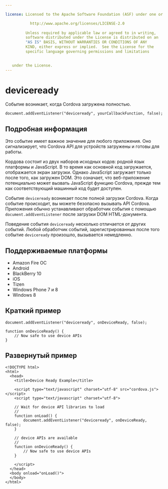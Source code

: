 ```yaml
---

license: Licensed to the Apache Software Foundation (ASF) under one or more contributor license agreements. See the NOTICE file distributed with this work for additional information regarding copyright ownership. The ASF licenses this file to you under the Apache License, Version 2.0 (the "License"); you may not use this file except in compliance with the License. You may obtain a copy of the License at

           http://www.apache.org/licenses/LICENSE-2.0
    
         Unless required by applicable law or agreed to in writing,
         software distributed under the License is distributed on an
         "AS IS" BASIS, WITHOUT WARRANTIES OR CONDITIONS OF ANY
         KIND, either express or implied.  See the License for the
         specific language governing permissions and limitations
    

   under the License.
---
```


# deviceready

Событие возникает, когда Cordova загружена полностью.

    document.addEventListener("deviceready", yourCallbackFunction, false);
    

## Подробная информация

Это событие имеет важное значение для любого приложения. Оно сигнализирует, что Cordova API для устройств загружены и готовы для работы.

Кордова состоит из двух наборов исходных кодов: родной язык платформы и JavaScript. В то время как основной код загружается, отображается экран загрузки. Однако JavaScript загружает только после того, как загружен DOM. Это означает, что веб-приложение потенциально может вызвать JavaScript функцию Cordova, прежде тем как соответствующий машинный код будет доступен.

Событие `deviceready` возникает после полной загрузки Cordova. Когда событие происходит, вы можете безопасно вызывать API Cordova. Приложения обычно устанавливают обработчик события с помощью `document.addEventListener` после загрузки DOM HTML-документа.

Поведение события `deviceready` несколько отличается от других событий. Любой обработчик событий, зарегистрированных после того событие `deviceready` произошло, вызывается немедленно.

## Поддерживаемые платформы

*   Amazon Fire ОС
*   Android
*   BlackBerry 10
*   iOS
*   Tizen
*   Windows Phone 7 и 8
*   Windows 8

## Краткий пример

    document.addEventListener("deviceready", onDeviceReady, false);
    
    function onDeviceReady() {
        // Now safe to use device APIs
    }
    

## Развернутый пример

    <!DOCTYPE html>
    <html>
      <head>
        <title>Device Ready Example</title>
    
        <script type="text/javascript" charset="utf-8" src="cordova.js"></script>
        <script type="text/javascript" charset="utf-8">
    
        // Wait for device API libraries to load
        //
        function onLoad() {
            document.addEventListener("deviceready", onDeviceReady, false);
        }
    
        // device APIs are available
        //
        function onDeviceReady() {
            // Now safe to use device APIs
        }
    
        </script>
      </head>
      <body onload="onLoad()">
      </body>
    </html>